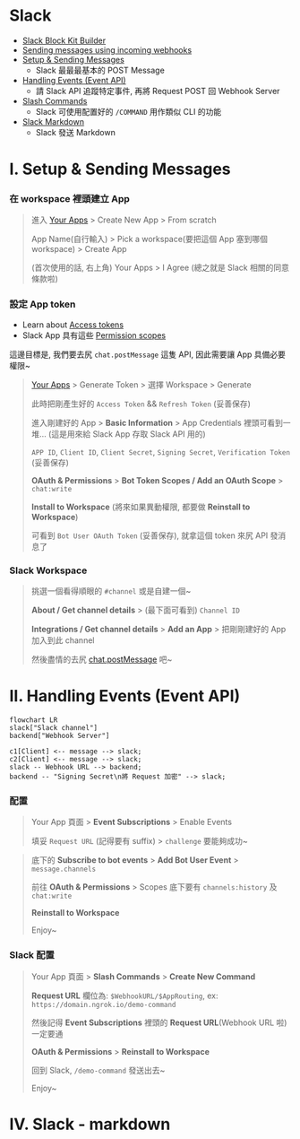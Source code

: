 # Slack

- [Slack Block Kit Builder](https://app.slack.com/block-kit-builder/T011LMHN2MA#%7B%22blocks%22:%5B%5D%7D)
- [Sending messages using incoming webhooks](https://api.slack.com/messaging/webhooks)
- [Setup & Sending Messages](#i-setup--sending-messages)
  - Slack 最最最基本的 POST Message
- [Handling Events (Event API)](#ii-handling-events-event-api)
  - 請 Slack API 追蹤特定事件, 再將 Request POST 回 Webhook Server
- [Slash Commands](#iii-slash-commands)
  - Slack 可使用配置好的 `/COMMAND` 用作類似 CLI 的功能
- [Slack Markdown](#iv-slack---markdown)
  - Slack 發送 Markdown

# I. Setup & Sending Messages

### 在 workspace 裡頭建立 App

> 進入 [Your Apps](https://api.slack.com/apps) > Create New App > From scratch
>
> App Name(自行輸入) > Pick a workspace(要把這個 App 塞到哪個 workspace) > Create App
>
> (首次使用的話, 右上角) Your Apps > I Agree (總之就是 Slack 相關的同意條款啦)

### 設定 App token

- Learn about [Access tokens](https://api.slack.com/authentication/token-types)
- Slack App 具有這些 [Permission scopes](https://api.slack.com/scopes)

這邊目標是, 我們要去尻 `chat.postMessage` 這隻 API, 因此需要讓 App 具備必要權限~

> [Your Apps](https://api.slack.com/apps) > Generate Token > 選擇 Workspace > Generate
>
> 此時把剛產生好的 `Access Token` && `Refresh Token` (妥善保存)
>
> 進入剛建好的 App > **Basic Information** > App Credentials 裡頭可看到一堆... (這是用來給 Slack App 存取 Slack API 用的)
>
> `APP ID`, `Client ID`, `Client Secret`, `Signing Secret`, `Verification Token` (妥善保存)
>
> **OAuth & Permissions** > **Bot Token Scopes / Add an OAuth Scope** > `chat:write`
>
> **Install to Workspace** (將來如果異動權限, 都要做 **Reinstall to Workspace**)
>
> 可看到 `Bot User OAuth Token` (妥善保存), 就拿這個 token 來尻 API 發消息了

### Slack Workspace

> 挑選一個看得順眼的 `#channel` 或是自建一個~
>
> **About / Get channel details** > (最下面可看到) `Channel ID`
>
> **Integrations / Get channel details** > **Add an App** > 把剛剛建好的 App 加入到此 channel
>
> 然後盡情的去尻 [chat.postMessage](https://api.slack.com/methods/chat.postMessage) 吧~

# II. Handling Events (Event API)

```mermaid
flowchart LR
slack["Slack channel"]
backend["Webhook Server"]

c1[Client] <-- message --> slack;
c2[Client] <-- message --> slack;
slack -- Webhook URL --> backend;
backend -- "Signing Secret\n將 Request 加密" --> slack;
```

### 配置

> Your App 頁面 > **Event Subscriptions** > Enable Events
>
> 填妥 `Request URL` (記得要有 suffix) > `challenge` 要能夠成功~

> 底下的 **Subscribe to bot events** > **Add Bot User Event** > `message.channels`
>
> 前往 **OAuth & Permissions** > Scopes 底下要有 `channels:history` 及 `chat:write`
>
> **Reinstall to Workspace**
>
> Enjoy~

### Slack 配置

> Your App 頁面 > **Slash Commands** > **Create New Command**
>
> **Request URL** 欄位為: `$WebhookURL/$AppRouting`, ex: `https://domain.ngrok.io/demo-command`
>
> 然後記得 **Event Subscriptions** 裡頭的 **Request URL**(Webhook URL 啦) 一定要通
>
> **OAuth & Permissions** > **Reinstall to Workspace**
>
> 回到 Slack, `/demo-command` 發送出去~
>
> Enjoy~

# IV. Slack - markdown
